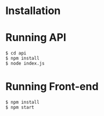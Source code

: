 # Installation

# Running API

```
$ cd api
$ npm install
$ node index.js
```
# Running Front-end 

```
$ npm install
$ npm start
```

